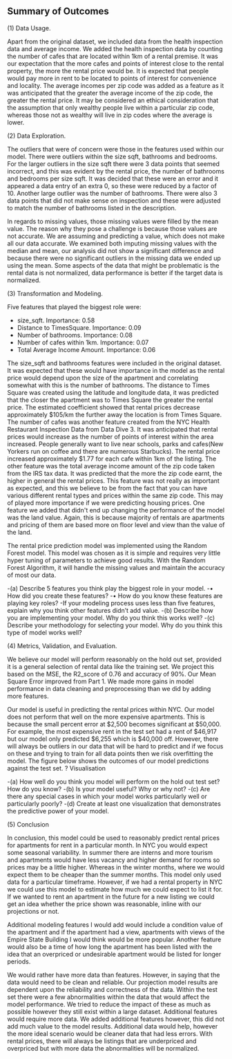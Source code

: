## Summary of Outcomes 

(1) Data Usage.

Apart from the original dataset, we included data from the health inspection data and average income. We added the health inspection data by counting the number of cafes that are located within 1km of a rental premise. It was our expectation that the more cafes and points of interest close to the rental property, the more the rental price would be. It is expected that people would pay more in rent to be located to points of interest for convenience and locality. The average incomes per zip code was added as a feature as it was anticipated that the greater the average income of the zip code, the greater the rental price. It may be considered an ethical consideration that the assumption that only wealthy people live within a particular zip code, whereas those not as wealthy will live in zip codes where the average is lower. 



(2) Data Exploration.

The outliers that were of concern were those in the features used within our model. There were outliers within the size sqft, bathrooms and bedrooms. For the larger outliers in the size sqft there were 3 data points that seemed incorrect, and this was evident by the rental price, the number of bathrooms and bedrooms per size sqft. It was decided that these were an error and it appeared a data entry of an extra 0, so these were reduced by a factor of 10. Another large outlier was the number of bathrooms. There were also 3 data points that did not make sense on inspection and these were adjusted to match the number of bathrooms listed in the description. 
 
 In regards to missing values, those missing values were filled by the mean value. The reason why they pose a challenge is because those values are not accurate. We are assuming and predicting a value, which does not make all our data accurate. We examined both imputing missing values with the median and mean, our analysis did not show a significant difference and because there were no significant outliers in the missing data we ended up using the mean. Some aspects of the data that might be problematic is the rental data is not normalized, data performance is better if the target data is normalized. 



(3) Transformation and Modeling.

Five features that played the biggest role were: 

 - size_sqft. Importance: 0.58
 - Distance to TimesSquare. Importance: 0.09
 - Number of bathrooms. Importance: 0.08
 - Number of cafes within 1km. Importance: 0.07
 - Total Average Income Amount. Importance: 0.06
 
The size_sqft and bathrooms features were included in the original dataset. It was expected that these would have importance in the model as the rental price would depend upon the size of the apartment and correlating somewhat with this is the number of bathrooms. The distance to Times Square was created using the latitude and longitude data, it was predicted that the closer the apartment was to Times Square the greater the rental price. The estimated coefficient showed that rental prices decrease approximately $105/km the further away the location is from Times Square. The number of cafes was another feature created from the NYC Health Restaurant Inspection Data from Data Dive 3. It was anticipated that rental prices would increase as the number of points of interest within the area increased. People generally want to live near schools, parks and cafes(New Yorkers run on coffee and there are numerous Starbucks). The rental price increased approximately $1.77 for each cafe within 1km of the listing. The other feature was the total average income amount of the zip code taken from the IRS tax data. It was predicted that the more the zip code earnt, the higher in general the rental prices. This feature was not really as important as expected, and this we believe to be from the fact that you can have various different rental types and prices within the same zip code. This may of played more importance if we were predicting housing prices. One feature we added that didn't end up changing the performance of the model was the land value. Again, this is because majority of rentals are apartments and pricing of them are based more on floor level and view than the value of the land.     

The rental price prediction model was implemented using the Random Forest model. This model was chosen as it is simple and requires very little hyper tuning of parameters to achieve good results. With the Random Forest Algorithm, it will handle the missing values and maintain the accuracy of most our data. 

-(a) Describe 5 features you think play the biggest role in your model.
-• How did you create these features?
-• How do you know these features are playing key roles?
-If your modeling process uses less than five features, explain why you think other features didn’t
add value.
-(b) Describe how you are implementing your model. Why do you think this works well?
-(c) Describe your methodology for selecting your model. Why do you think this type of model works
well?



(4) Metrics, Validation, and Evaluation.

We believe our model will perform reasonably on the hold out set, provided it is a general selection of rental data like the training set. We project this based on the MSE, the R2_score of 0.76 and accuracy of 90%. Our Mean Square Error improved from Part 1. We made more gains in model performance in data cleaning and preprocessing than we did by adding more features. 

Our model is useful in predicting the rental prices within NYC. Our model does not perform that well on the more expensive apartments. This is because the small percent error at $2,500 becomes significant at $50,000. For example, the most expensive rent in the test set had a rent of $46,917 but our model only predicted $6,255 which is $40,000 off. However, there will always be outliers in our data that will be hard to predict and if we focus on these and trying to train for all data points then we risk overfitting the model.  The figure below shows the outcomes of our model predictions against the test set. ? Visualisation

-(a) How well do you think you model will perform on the hold out test set? How do you know?
-(b) Is your model useful? Why or why not?
-(c) Are there any special cases in which your model works particularly well or particularly poorly?
-(d) Create at least one visualization that demonstrates the predictive power of your model.




(5) Conclusion

In conclusion, this model could be used to reasonably predict rental prices for apartments for rent in a particular month. In NYC you would expect some seasonal variability. In summer there are interns and more tourism and apartments would have less vacancy and higher demand for rooms so prices may be a little higher. Whereas in the winter months, where we would expect them to be cheaper than the summer months. This model only used data for a particular timeframe. However, if we had a rental property in NYC we could use this model to estimate how much we could expect to list it for. If we wanted to rent an apartment in the future for a new listing we could get an idea whether the price shown was reasonable, inline with our projections or not.  

Additional modeling features I would add would include a condition value of the apartment and if the apartment had a view, apartments with views of the Empire State Building I would think would be more popular. Another feature would also be a time of how long the apartment has been listed with the idea that an overpriced or undesirable apartment would be listed for longer periods.

We would rather have more data than features. However, in saying that the data would need to be clean and reliable. Our projection model results are dependent upon the reliability and correctness of the data. Within the test set there were a few abnormalities within the data that would affect the model performance. We tried to reduce the impact of these as much as possible however they still exist within a large dataset. Additional features would require more data. We added additional features however, this did not add much value to the model results. Additional data would help, however the more ideal scenario would be cleaner data that had less errors. With rental prices, there will always be listings that are underpriced and overpriced but with more data the abnormalities will be normalized. 
